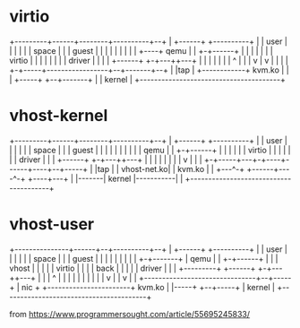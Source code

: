 
# virtio

+---------+------+--------+----------+--+
|         +------+        +----------+  |
| user    |      |        |          |  |
| space   |      |        |  guest   |  |
|         |      |        |          |  |
|    +----+ qemu |        | +-+------+  |
|    |    |      |        | | virtio |  |
|    |    |      |        | | driver |  |
|    |    +------+        +-+---++---+  |
|    |                          |       |
|    |       ^                  |       |
|    v       |                  v       |
|            |                          |
+-+-----+-----------------+--+-------+--+
| |tap  |    +------------+ kvm.ko   |  |
| +-----+                 +--+-------+  |
|                kernel                 |
+---------------------------------------+

# vhost-kernel

+---------+------+--------+----------+--+
|         +------+        +----------+  |
| user    |      |        |          |  |
| space   |      |        |  guest   |  |
|         |      |        |          |  |
|         | qemu |        | +-+------+  |
|         |      |        | | virtio |  |
|         |      |        | | driver |  |
|         +------+        +-+---++---+  |
|                               |       |
|                               |       |
|                               v       |
|                                       |
+-+-----+---+-+----+------+----+--+-----+
| |tap  |   | vhost-net.ko|    | kvm.ko |
| +---^-+   +------+----^-+    +----+---+
|     |-------|  kernel |-----------|   |
+---------------------------------------+

# vhost-user

+---------------+------+--+----------+--+
|                +------+  +----------+  |
|  user          |      |  |          |  |
|  space         |      |  |  guest   |  |
|                |      |  |          |  |
|   +-+-------+  | qemu |  | +-+------+  |
|   |  vhost  |  |      |  | | virtio |  |
|   |  back   |  |      |  | | driver |  |
|   +---------+  +------+  +-+---++---+  |
|    |  ^                        |       |
|    |  |                        |       |
|    |  |                        v       |
|    v  |                                |
+-------------------------------+--+-----+
| nic + +-----------------------+ kvm.ko |
|-----+                         +--+-----+
|                 kernel                 |
+----------------------------------------+

from
https://www.programmersought.com/article/55695245833/
